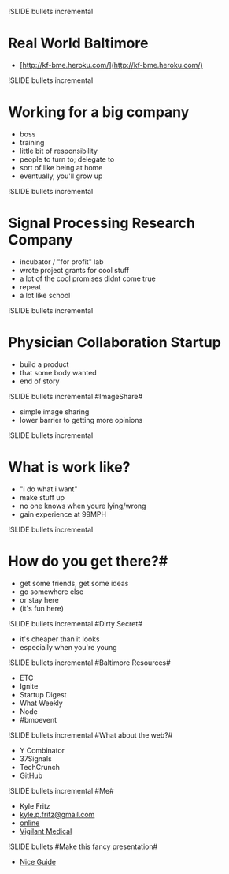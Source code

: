 !SLIDE bullets incremental 
# Real World Baltimore #

* [http://kf-bme.heroku.com/](http://kf-bme.heroku.com/)


!SLIDE bullets incremental
# Working for a big company #

* boss
* training
* little bit of responsibility
* people to turn to; delegate to
* sort of like being at home
* eventually, you'll grow up

!SLIDE bullets incremental
# Signal Processing Research Company #

* incubator / "for profit" lab
* wrote project grants for cool stuff
* a lot of the cool promises didnt come true 
* repeat
* a lot like school

!SLIDE bullets incremental
# Physician Collaboration Startup #

* build a product
* that some body wanted
* end of story

!SLIDE bullets incremental
#ImageShare#

* simple image sharing
* lower barrier to getting more opinions


!SLIDE bullets incremental
# What is work like? #

* "i do what i want"
* make stuff up
* no one knows when youre lying/wrong
* gain experience at 99MPH

!SLIDE bullets incremental
# How do you get there?#

* get some friends, get some ideas
* go somewhere else
* or stay here
* (it's fun here)

!SLIDE bullets incremental
#Dirty Secret#

* it's cheaper than it looks
* especially when you're young

!SLIDE bullets incremental
#Baltimore Resources#

* ETC
* Ignite
* Startup Digest
* What Weekly
* Node
* #bmoevent 

!SLIDE bullets incremental
#What about the web?#

* Y Combinator
* 37Signals
* TechCrunch
* GitHub 

!SLIDE bullets incremental
#Me#

* Kyle Fritz
* [kyle.p.fritz@gmail.com](kyle.p.fritz@gmail.com)
* [online](http://simplicitysignals.com)
* [Vigilant Medical](http://vigilantmedical.net)



!SLIDE bullets
#Make this fancy presentation#

 * [Nice Guide](http://vertsol.pbworks.com/w/page/31632456/Setting-up-Showoff)
